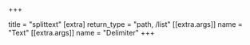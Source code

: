 +++

title = "splittext"
[extra]
return_type = "path, /list"
[[extra.args]]
name = "Text"
[[extra.args]]
name = "Delimiter"
+++